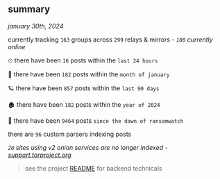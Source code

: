 
## summary
_january 30th, 2024_

currently tracking `163` groups across `299` relays & mirrors - _`100` currently online_

⏲ there have been `16` posts within the `last 24 hours`

🦈 there have been `182` posts within the `month of january`

🪐 there have been `857` posts within the `last 90 days`

🏚 there have been `182` posts within the `year of 2024`

🦕 there have been `9464` posts `since the dawn of ransomwatch`

there are `96` custom parsers indexing posts

_`20` sites using v2 onion services are no longer indexed - [support.torproject.org](https://support.torproject.org/onionservices/v2-deprecation/)_

> see the project [README](https://github.com/joshhighet/ransomwatch#ransomwatch--) for backend technicals
